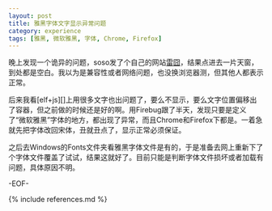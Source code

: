 ```yaml
---
layout: post
title: 雅黑字体文字显示异常问题
category: experience
tags: [雅黑, 微软雅黑, 字体, Chrome, Firefox]
---
```


晚上发现一个诡异的问题，soso发了个自己的网站[雷囧](http://leijiong.com/)，结果点进去一片天窗，到处都是空白。我以为是兼容性或者网络问题，也没换浏览器测，但其他人都表示正常。

后来我看[elf+js][]上用很多文字也出问题了，要么不显示，要么文字位置偏移出了容器，但之前做的时候还是好的啊。用Firebug跟了半天，发现只要是定义了“微软雅黑”字体的地方，都出现了异常，而且Chrome和Firefox下都是。一着急就先把字体改回宋体，丑就丑点了，显示正常必须保证。

之后去Windows的Fonts文件夹看雅黑字体文件是有的，于是准备去网上重新下了个字体文件覆盖了试试，结果这就好了。目前只能是判断字体文件损坏或者加载有问题，具体原因不明。

-EOF-

{% include references.md %}
